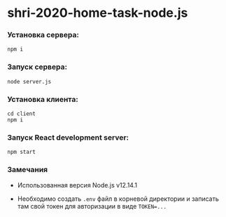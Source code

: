 # shri-2020-home-task-node.js

### Установка сервера:

`npm i`

### Запуск сервера:

`node server.js`

### Установка клиента:

```
cd client
npm i
```
### Запуск React development server:

`npm start`


### Замечания 

* Использованная версия Node.js v12.14.1

* Необходимо создать `.env` файл в корневой директории и записать там свой токен для авторизации в виде `TOKEN=...`
